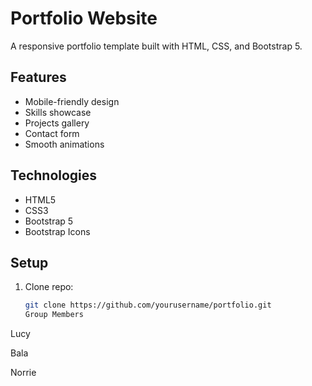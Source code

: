 # Portfolio Website

A responsive portfolio template built with HTML, CSS, and Bootstrap 5.

## Features
- Mobile-friendly design
- Skills showcase
- Projects gallery
- Contact form
- Smooth animations

## Technologies
- HTML5
- CSS3
- Bootstrap 5
- Bootstrap Icons

## Setup
1. Clone repo:
   ```bash
   git clone https://github.com/yourusername/portfolio.git
   Group Members
Lucy 

Bala

Norrie
